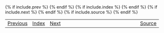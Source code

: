 <table style="width:100%;">
 <tr>
  {% if include.prev %}
    <td><a href="{{ include.prev }}">Previous</a></td>
  {% endif %}
  {% if include.index %}
    <td><a href="{{ include.index }}">Index</a></td>
  {% endif %}
  {% if include.next %}
    <td><a href="{{ include.next }}">Next</a></td>
  {% endif %}
  <td style="width:100%;"></td>
  {% if include.source %}
    <td><a href="{{ include.source }}">Source</a></td>
  {% endif %}
 </tr>
</table>
